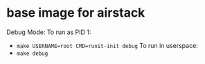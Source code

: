 base image for airstack
==========


Debug Mode:
To run as PID 1:
  - `make USERNAME=root CMD=runit-init debug`
To run in userspace:
  - `make debug`